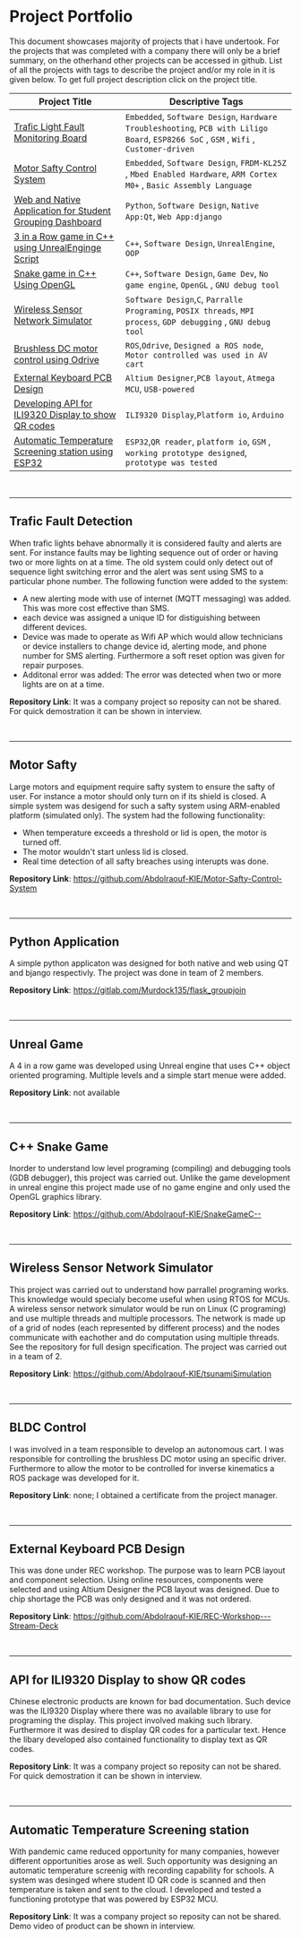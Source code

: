[ ](#Make_the_imgae_w=160_by_h=150)


# Project Portfolio

This document showcases majority of projects that i have undertook. For the projects that was completed with a company there will only be a brief summary, on the otherhand other projects can be accessed in github. List of all the projects with tags to describe the project and/or my role in it is given below. To get full project description click on the project title.

| Project Title                                         | Descriptive Tags |
| -----------                                           | ----------- |
| [Trafic Light Fault Monitoring Board](#trafic-fault-detection)  | `Embedded`, `Software Design`, `Hardware Troubleshooting`, `PCB with Liligo Board`, `ESP8266 SoC` , `GSM` , `Wifi` , `Customer-driven` |
| [Motor Safty Control System](#motor-safty)            |  `Embedded`, `Software Design`, `FRDM-KL25Z` , `Mbed Enabled Hardware`, `ARM Cortex M0+` , `Basic Assembly Language`|
| [Web and Native Application for Student Grouping Dashboard](#python-application)            |  `Python`, `Software Design`, `Native App:Qt`, `Web App:django`|
| [3 in a Row game in C++ using UnrealEnginge Script](#unreal-game)            |  `C++`, `Software Design`, `UnrealEngine`, `OOP`|
| [Snake game in C++ Using OpenGL](#c-snake-game)            |  `C++`, `Software Design`, `Game Dev`, `No game engine`, `OpenGL` , `GNU debug tool`|
| [Wireless Sensor Network Simulator](#wireless-sensor-network-simulator)            |  `Software Design`,`C`, `Parralle Programing`, `POSIX threads`, `MPI process`, `GDP debugging` , `GNU debug tool`|
| [Brushless DC motor control using Odrive](#bldc-control)            |  `ROS`,`Odrive`, `Designed a ROS node`, `Motor controlled was used in AV cart`|
| [External Keyboard PCB Design](#external-keyboard-pcb-design)            |  `Altium Designer`,`PCB layout`, `Atmega MCU`, `USB-powered`|
| [Developing API for ILI9320 Display to show QR codes](#developing-api-for-ilt9320-display-to-show-qr-codes)            |  `ILI9320 Display`,`Platform io`, `Arduino`|
| [Automatic Temperature Screening station using ESP32](#automatic-temperature-screening-station)            |  `ESP32`,`QR reader`, `platform io`, `GSM` , `working prototype designed`, `prototype was tested`|

<br/>

___

## Trafic Fault Detection

When trafic lights behave abnormally it is considered faulty and alerts are sent. For instance faults may be lighting sequence out of order or having two or more lights on at a time. The old system could only detect out of sequence light switching error and the alert was sent using SMS to a particular phone number. The following function were added to the system:

- A new alerting mode with use of internet (MQTT messaging) was added. This was more cost effective than SMS.
- each device was assigned a unique ID for distiguishing between different devices.
- Device was made to operate as Wifi AP which would allow technicians or device installers to change device id, alerting mode, and phone number for SMS alerting. Furthermore a soft reset option was given for repair purposes.
- Additonal error was added: The error was detected when two or more lights are on at a time.

**Repository Link**: It was a company project so reposity can not be shared. For quick demostration it can be shown in interview. 

<br/>

___

## Motor Safty

Large motors and equipment require safty system to ensure the safty of user. For instance a motor should only turn on if its shield is closed. A simple system was desigend for such a safty system using ARM-enabled platform (simulated only). The system had the following functionality:

- When temperature exceeds a threshold or lid is open, the motor is turned off.
- The motor wouldn't start unless lid is closed.
- Real time detection of all safty breaches using interupts was done. 

**Repository Link**: https://github.com/Abdolraouf-KIE/Motor-Safty-Control-System

<br/>

___

## Python Application

A simple python applicaton was designed for both native and web using QT and bjango respectivly. The project was done in team of 2 members.

**Repository Link**: https://gitlab.com/Murdock135/flask_groupjoin

<br/>

___

## Unreal Game

A 4 in a row game was developed using Unreal engine that uses C++ object oriented programing. Multiple levels and a simple start menue were added.

**Repository Link**: not available

<br/>

___

## C++ Snake Game

Inorder to understand low level programing (compiling) and debugging tools (GDB debugger), this project was carried out. Unlike the game development in unreal engine this project made use of no game engine and only used the OpenGL graphics library. 

**Repository Link**: https://github.com/Abdolraouf-KIE/SnakeGameC--

<br/>

___

## Wireless Sensor Network Simulator

This project was carried out to understand how parrallel programing works. This knowledge would specialy become useful when using RTOS for MCUs. A wireless sensor network simulator would be run on Linux (C programing) and use multiple threads and multiple processors. The network is made up of a grid of nodes (each represented by different process) and the nodes communicate with eachother and do computation using multiple threads. See the repository for full design specification. The project was carried out in a team of 2.

**Repository Link**: https://github.com/Abdolraouf-KIE/tsunamiSimulation

<br/>

___

## BLDC Control

I was involved in a team responsible to develop an autonomous cart. I was responsible for controlling the brushless DC motor using an specific driver. Furthermore to allow the motor to be controlled for inverse kinematics a ROS package was developed for it.

**Repository Link**: none; I obtained a certificate from the project manager.

<br/>

___

## External Keyboard PCB Design

This was done under REC workshop. The purpose was to learn PCB layout and component selection. Using online resources, components were selected and using Altium Designer the PCB layout was designed. Due to chip shortage the PCB was only designed and it was not ordered.

**Repository Link**: https://github.com/Abdolraouf-KIE/REC-Workshop---Stream-Deck

<br/>

___

## API for ILI9320 Display to show QR codes

Chinese electronic products are known for bad documentation. Such device was the ILI9320 Display where there was no available library to use for programing the display. This project involved making such library. Furthermore it was desired to display QR codes for a particular text. Hence the libary developed also contained functionality to display text as QR codes.

**Repository Link**: It was a company project so reposity can not be shared. For quick demostration it can be shown in interview.

<br/>

___

## Automatic Temperature Screening station

With pandemic came reduced opportunity for many companies, however different opportunities arose as well. Such opportunity was designing an automatic temperature screenig with recording capability for schools. A system was desinged where student ID QR code is scanned and then temperature is taken and sent to the cloud. I developed and tested a functioning prototype that was powered by ESP32 MCU.

**Repository Link**: It was a company project so reposity can not be shared. Demo video of product can be shown in interview.

<br/>